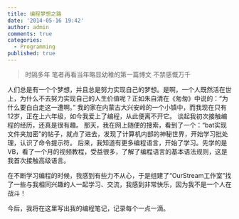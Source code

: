 ```yaml
---
title: 编程梦想之路
date: '2014-05-16 19:42'
author: admin
comments: true
categories:
  - Programming
published: true
---
```

> 时隔多年 笔者再看当年略显幼稚的第一篇博文 不禁感慨万千

人们总是有一个个梦想，并且总是努力实现自己的梦想。是啊，一个人既然活在世上，为什么不去努力实现自己的人生价值呢？正如朱自清在《匆匆》中说的：“为什么要白白走这一遭啊。”
我的家在内蒙古大兴安岭的一个小镇中，而我现在只有12岁，正在上六年级，如今我爱上了编程，从此便离不开它。
谈起我初次接触编程的经历，还真是很有趣。
那天，我在网上随便的搜索，看到了一个：“bat实现文件夹加密”的帖子，就点了进去，发现了计算机内部的神秘世界，开始学习批处理，认识了命令提示符。
后来，我知道有更多编程语言，开始了学习。先学的是VB，看了一个月的视频教程，受益很多，了解了编程语言的基本语法规则，这是我首次接触高级语言。

在不断学习编程的时候，我感到有些力不从心，于是组建了“OurStream工作室”找了一些与我相同兴趣的人一起学习、交流，我感到非常快乐，因为我不是一个人在战斗！

今后，我将在这里写出我的编程笔记，记录每个一点一滴。
